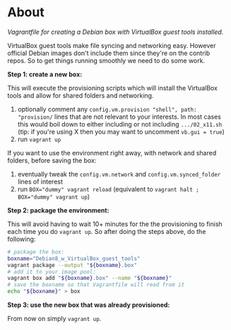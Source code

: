 # About

*Vagrantfile for creating a Debian box with VirtualBox guest tools installed.*

VirtualBox guest tools make file syncing and networking easy. However official Debian images don't include them since they're on the contrib repos.
So to get things running smoothly we need to do some work.


**Step 1: create a new box:**

This will execute the provisioning scripts which will install the VirtualBox tools and allow for shared folders and networking.

1. optionally comment any `config.vm.provision "shell", path: "provision/` lines that are not relevant to your interests. In most cases this would boil down to either including or not including `.../02_x11.sh` (tip: if you're using X then you may want to uncomment `vb.gui = true`)
1. run `vagrant up`

If you want to use the environment right away, with network and shared folders, before saving the box:
1. eventually tweak the `config.vm.network` and `config.vm.synced_folder` lines of interest
1. run `BOX="dummy" vagrant reload` (equivalent to `vagrant halt ; BOX="dummy" vagrant up`)


**Step 2: package the environment:**

This will avoid having to wait 10+ minutes for the the provisioning to finish each time you do `vagrant up`.
So after doing the steps above, do the following:

```bash
# package the box:
boxname="Debian8_w_VirtualBox_guest_tools"
vagrant package --output "${boxname}.box"
# add it to your image pool:
vagrant box add "${boxname}.box" --name "${boxname}"
# save the boxname so that Vagrantfile will read from it
echo "${boxname}" > box
```


**Step 3: use the new box that was already provisioned:**

From now on simply `vagrant up`.


